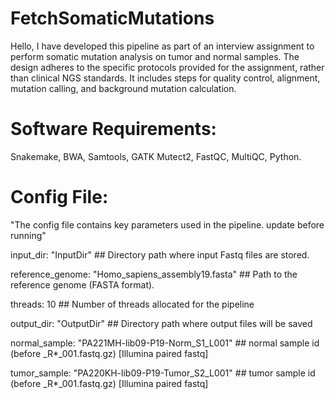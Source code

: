 # FetchSomaticMutations
Hello, I have developed this pipeline as part of an interview assignment to perform somatic mutation analysis on tumor and normal samples. The design adheres to the specific protocols provided for the assignment, rather than clinical NGS standards. It includes steps for quality control, alignment, mutation calling, and background mutation calculation.

# Software Requirements:
Snakemake, BWA, Samtools, GATK Mutect2, FastQC, MultiQC, Python.

# Config File:
"The config file contains key parameters used in the pipeline. update before running"

input_dir: "InputDir" ## Directory path where input Fastq files are stored.

reference_genome: "Homo_sapiens_assembly19.fasta" ## Path to the reference genome (FASTA format).

threads: 10 ## Number of threads allocated for the pipeline

output_dir: "OutputDir" ## Directory path where output files will be saved

normal_sample: "PA221MH-lib09-P19-Norm_S1_L001" ## normal sample id (before _R*_001.fastq.gz) [Illumina paired fastq]

tumor_sample: "PA220KH-lib09-P19-Tumor_S2_L001" ## tumor sample id (before _R*_001.fastq.gz) [Illumina paired fastq]

